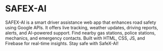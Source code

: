# SAFEX-AI
 SAFEX-AI is a smart driver assistance web app that enhances road safety using Google APIs. It offers live tracking, weather updates, driving reports, alerts, and AI-powered support. Find nearby gas stations, police stations, mechanics, and emergency contacts. Built with HTML, CSS, JS, and Firebase for real-time insights. Stay safe with SafeX-AI!
